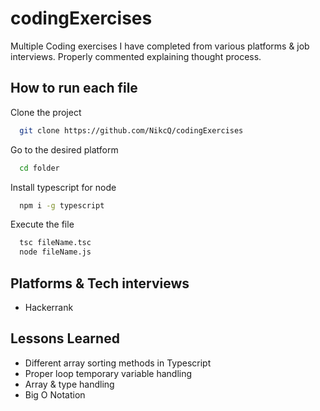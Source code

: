 
# codingExercises

Multiple Coding exercises I have completed from various platforms & job interviews.
 Properly commented explaining thought process.

## How to run each file

Clone the project

```bash
  git clone https://github.com/NikcQ/codingExercises
```

Go to the desired platform

```bash
  cd folder
```

Install typescript for node

```bash
  npm i -g typescript    
```

Execute the file

```bash
  tsc fileName.tsc
  node fileName.js
```


## Platforms & Tech interviews

- Hackerrank



## Lessons Learned

- Different array sorting methods in Typescript
- Proper loop temporary variable handling
- Array & type handling
- Big O Notation
